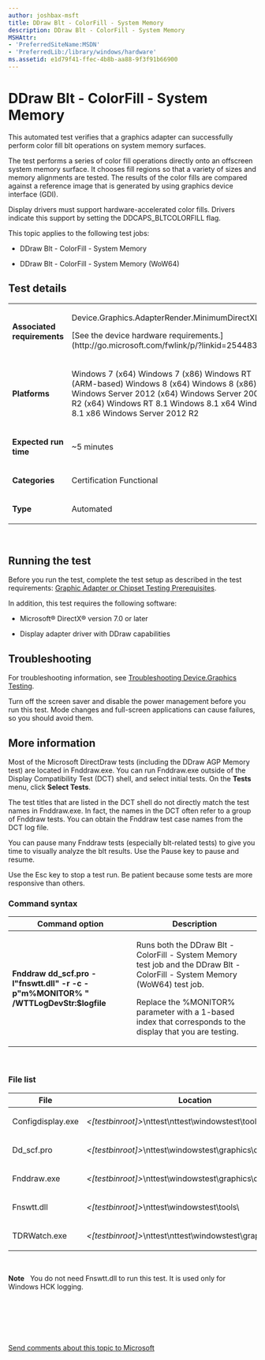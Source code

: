 ```yaml
---
author: joshbax-msft
title: DDraw Blt - ColorFill - System Memory
description: DDraw Blt - ColorFill - System Memory
MSHAttr:
- 'PreferredSiteName:MSDN'
- 'PreferredLib:/library/windows/hardware'
ms.assetid: e1d79f41-ffec-4b8b-aa88-9f3f91b66900
---
```


# DDraw Blt - ColorFill - System Memory


This automated test verifies that a graphics adapter can successfully perform color fill blt operations on system memory surfaces.

The test performs a series of color fill operations directly onto an offscreen system memory surface. It chooses fill regions so that a variety of sizes and memory alignments are tested. The results of the color fills are compared against a reference image that is generated by using graphics device interface (GDI).

Display drivers must support hardware-accelerated color fills. Drivers indicate this support by setting the DDCAPS\_BLTCOLORFILL flag.

This topic applies to the following test jobs:

-   DDraw Blt - ColorFill - System Memory

-   DDraw Blt - ColorFill - System Memory (WoW64)

## Test details


<table>
<colgroup>
<col width="50%" />
<col width="50%" />
</colgroup>
<tbody>
<tr class="odd">
<td><p><strong>Associated requirements</strong></p></td>
<td><p>Device.Graphics.AdapterRender.MinimumDirectXLevel</p>
<p>[See the device hardware requirements.](http://go.microsoft.com/fwlink/p/?linkid=254483)</p></td>
</tr>
<tr class="even">
<td><p><strong>Platforms</strong></p></td>
<td><p>Windows 7 (x64) Windows 7 (x86) Windows RT (ARM-based) Windows 8 (x64) Windows 8 (x86) Windows Server 2012 (x64) Windows Server 2008 R2 (x64) Windows RT 8.1 Windows 8.1 x64 Windows 8.1 x86 Windows Server 2012 R2</p></td>
</tr>
<tr class="odd">
<td><p><strong>Expected run time</strong></p></td>
<td><p>~5 minutes</p></td>
</tr>
<tr class="even">
<td><p><strong>Categories</strong></p></td>
<td><p>Certification Functional</p></td>
</tr>
<tr class="odd">
<td><p><strong>Type</strong></p></td>
<td><p>Automated</p></td>
</tr>
</tbody>
</table>

 

## Running the test


Before you run the test, complete the test setup as described in the test requirements: [Graphic Adapter or Chipset Testing Prerequisites](graphic-adapter-or-chipset-testing-prerequisites.md).

In addition, this test requires the following software:

-   Microsoft® DirectX® version 7.0 or later

-   Display adapter driver with DDraw capabilities

## Troubleshooting


For troubleshooting information, see [Troubleshooting Device.Graphics Testing](troubleshooting-devicegraphics-testing.md).

Turn off the screen saver and disable the power management before you run this test. Mode changes and full-screen applications can cause failures, so you should avoid them.

## More information


Most of the Microsoft DirectDraw tests (including the DDraw AGP Memory test) are located in Fnddraw.exe. You can run Fnddraw.exe outside of the Display Compatibility Test (DCT) shell, and select initial tests. On the **Tests** menu, click **Select Tests**.

The test titles that are listed in the DCT shell do not directly match the test names in Fnddraw.exe. In fact, the names in the DCT often refer to a group of Fnddraw tests. You can obtain the Fnddraw test case names from the DCT log file.

You can pause many Fnddraw tests (especially blt-related tests) to give you time to visually analyze the blt results. Use the Pause key to pause and resume.

Use the Esc key to stop a test run. Be patient because some tests are more responsive than others.

### Command syntax

<table>
<colgroup>
<col width="50%" />
<col width="50%" />
</colgroup>
<thead>
<tr class="header">
<th>Command option</th>
<th>Description</th>
</tr>
</thead>
<tbody>
<tr class="odd">
<td><p><strong>Fnddraw dd_scf.pro -l&quot;fnswtt.dll&quot; -r -c -p&quot;m%MONITOR% &quot; /WTTLogDevStr:$logfile</strong></p></td>
<td><p>Runs both the DDraw Blt - ColorFill - System Memory test job and the DDraw Blt - ColorFill - System Memory (WoW64) test job.</p>
<p>Replace the %MONITOR% parameter with a 1-based index that corresponds to the display that you are testing.</p></td>
</tr>
</tbody>
</table>

 

### File list

<table>
<colgroup>
<col width="50%" />
<col width="50%" />
</colgroup>
<thead>
<tr class="header">
<th>File</th>
<th>Location</th>
</tr>
</thead>
<tbody>
<tr class="odd">
<td><p>Configdisplay.exe</p></td>
<td><p><em>&lt;[testbinroot]&gt;</em>\nttest\nttest\windowstest\tools\</p></td>
</tr>
<tr class="even">
<td><p>Dd_scf.pro</p></td>
<td><p><em>&lt;[testbinroot]&gt;</em>\nttest\windowstest\graphics\d3d\conf\pro</p></td>
</tr>
<tr class="odd">
<td><p>Fnddraw.exe</p></td>
<td><p><em>&lt;[testbinroot]&gt;</em>\nttest\windowstest\graphics\d3d\conf\</p></td>
</tr>
<tr class="even">
<td><p>Fnswtt.dll</p></td>
<td><p><em>&lt;[testbinroot]&gt;</em>\nttest\windowstest\tools\</p></td>
</tr>
<tr class="odd">
<td><p>TDRWatch.exe</p></td>
<td><p><em>&lt;[testbinroot]&gt;</em>\nttest\nttest\windowstest\graphics\</p></td>
</tr>
</tbody>
</table>

 

**Note**  
You do not need Fnswtt.dll to run this test. It is used only for Windows HCK logging.

 

 

 

[Send comments about this topic to Microsoft](mailto:wsddocfb@microsoft.com?subject=Documentation%20feedback%20%5Bp_hck\p_hck%5D:%20DDraw%20Blt%20-%20ColorFill%20-%20System%20Memory%20%20RELEASE:%20%284/27/2016%29&body=%0A%0APRIVACY%20STATEMENT%0A%0AWe%20use%20your%20feedback%20to%20improve%20the%20documentation.%20We%20don't%20use%20your%20email%20address%20for%20any%20other%20purpose,%20and%20we'll%20remove%20your%20email%20address%20from%20our%20system%20after%20the%20issue%20that%20you're%20reporting%20is%20fixed.%20While%20we're%20working%20to%20fix%20this%20issue,%20we%20might%20send%20you%20an%20email%20message%20to%20ask%20for%20more%20info.%20Later,%20we%20might%20also%20send%20you%20an%20email%20message%20to%20let%20you%20know%20that%20we've%20addressed%20your%20feedback.%0A%0AFor%20more%20info%20about%20Microsoft's%20privacy%20policy,%20see%20http://privacy.microsoft.com/default.aspx. "Send comments about this topic to Microsoft")





